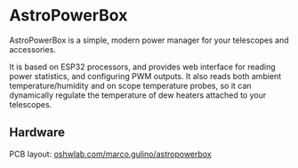 # AstroPowerBox

AstroPowerBox is a simple, modern power manager for your telescopes and accessories.

It is based on ESP32 processors, and provides  web interface for reading power statistics, and configuring PWM outputs.
It also reads both ambient temperature/humidity and on scope temperature probes, so it can dynamically regulate the temperature of dew heaters attached to your telescopes.

## Hardware
PCB layout: [oshwlab.com/marco.gulino/astropowerbox](https://oshwlab.com/marco.gulino/astropowerbox)
